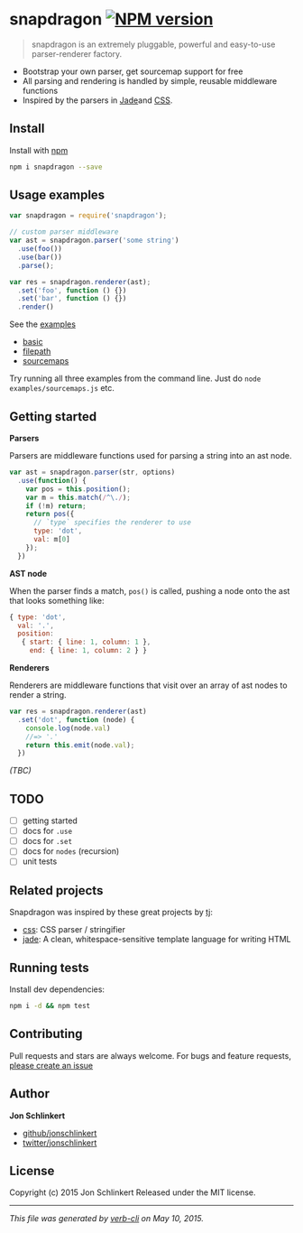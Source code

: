 # snapdragon [![NPM version](https://badge.fury.io/js/snapdragon.svg)](http://badge.fury.io/js/snapdragon)

> snapdragon is an extremely pluggable, powerful and easy-to-use parser-renderer factory.

* Bootstrap your own parser, get sourcemap support for free
* All parsing and rendering is handled by simple, reusable middleware functions
* Inspired by the parsers in [Jade](http://jade-lang.com)and [CSS](https://github.com/reworkcss/css).

## Install

Install with [npm](https://www.npmjs.com/)

```bash
npm i snapdragon --save
```

## Usage examples

```js
var snapdragon = require('snapdragon');

// custom parser middleware
var ast = snapdragon.parser('some string')
  .use(foo())
  .use(bar())
  .parse();

var res = snapdragon.renderer(ast);
  .set('foo', function () {})
  .set('bar', function () {})
  .render()
```

See the [examples](./examples/)

* [basic](./examples/basic-example.js)
* [filepath](./examples/filepath-example.js)
* [sourcemaps](./examples/sourcemaps.js)

Try running all three examples from the command line. Just do `node examples/sourcemaps.js` etc.

## Getting started

**Parsers**

Parsers are middleware functions used for parsing a string into an ast node.

```js
var ast = snapdragon.parser(str, options)
  .use(function() {
    var pos = this.position();
    var m = this.match(/^\./);
    if (!m) return;
    return pos({
      // `type` specifies the renderer to use
      type: 'dot',
      val: m[0]
    });
  })
```

**AST node**

When the parser finds a match, `pos()` is called, pushing a node onto the ast that looks something like:

```js
{ type: 'dot',
  val: '.',
  position:
   { start: { line: 1, column: 1 },
     end: { line: 1, column: 2 } }
```

**Renderers**

Renderers are middleware functions that visit over an array of ast nodes to render a string.

```js
var res = snapdragon.renderer(ast)
  .set('dot', function (node) {
    console.log(node.val)
    //=> '.'
    return this.emit(node.val);
  })
```

_(TBC)_

## TODO

* [ ] getting started
* [ ] docs for `.use`
* [ ] docs for `.set`
* [ ] docs for `nodes` (recursion)
* [ ] unit tests

## Related projects

Snapdragon was inspired by these great projects by [tj](https://github.com/tj):

* [css](https://github.com/reworkcss/css): CSS parser / stringifier
* [jade](http://jade-lang.com): A clean, whitespace-sensitive template language for writing HTML

## Running tests

Install dev dependencies:

```bash
npm i -d && npm test
```

## Contributing

Pull requests and stars are always welcome. For bugs and feature requests, [please create an issue](https://github.com/jonschlinkert/snapdragon/issues/new)

## Author

**Jon Schlinkert**

+ [github/jonschlinkert](https://github.com/jonschlinkert)
+ [twitter/jonschlinkert](http://twitter.com/jonschlinkert)

## License

Copyright (c) 2015 Jon Schlinkert
Released under the MIT license.

***

_This file was generated by [verb-cli](https://github.com/assemble/verb-cli) on May 10, 2015._